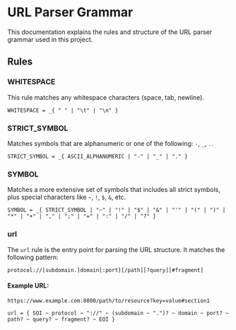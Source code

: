 # URL Parser Grammar

This documentation explains the rules and structure of the URL parser grammar used in this project.

## Rules

### WHITESPACE
This rule matches any whitespace characters (space, tab, newline).

```pest
WHITESPACE = _{ " " | "\t" | "\n" }
```

### STRICT_SYMBOL
Matches symbols that are alphanumeric or one of the following: `-`, `_`, `.`.

```pest
STRICT_SYMBOL = _{ ASCII_ALPHANUMERIC | "-" | "_" | "." }
```

### SYMBOL
Matches a more extensive set of symbols that includes all strict symbols, plus special characters like `~`, `!`, `$`, `&`, etc.

```pest
SYMBOL = _{ STRICT_SYMBOL | "~" | "!" | "$" | "&" | "'" | "(" | ")" | "*" | "+" | "," | ";" | "=" | ":" | "/" | "?" }
```

### url
The `url` rule is the entry point for parsing the URL structure. It matches the following pattern:

```
protocol://[subdomain.]domain[:port][/path][?query][#fragment]
```

#### Example URL:
```
https://www.example.com:8080/path/to/resource?key=value#section1
```

```pest
url = { SOI ~ protocol ~ "://" ~ (subdomain ~ ".")? ~ domain ~ port? ~ path? ~ query? ~ fragment? ~ EOI }
```
